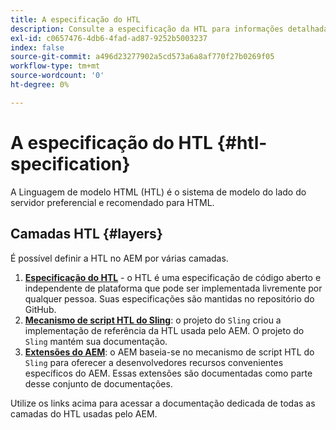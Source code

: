 ```yaml
---
title: A especificação do HTL
description: Consulte a especificação da HTL para informações detalhadas da sintaxe.
exl-id: c0657476-4db6-4fad-ad87-9252b5003237
index: false
source-git-commit: a496d23277902a5cd573a6a8af770f27b0269f05
workflow-type: tm+mt
source-wordcount: '0'
ht-degree: 0%

---
```



# A especificação do HTL {#htl-specification}

A Linguagem de modelo HTML (HTL) é o sistema de modelo do lado do servidor preferencial e recomendado para HTML.

## Camadas HTL {#layers}

É possível definir a HTL no AEM por várias camadas.

1. **[Especificação do HTL](https://github.com/adobe/htl-spec)** - o HTL é uma especificação de código aberto e independente de plataforma que pode ser implementada livremente por qualquer pessoa. Suas especificações são mantidas no repositório do GitHub.
1. **[Mecanismo de script HTL do Sling](https://sling.apache.org/documentation/bundles/scripting/scripting-htl.html)**: o projeto do `Sling` criou a implementação de referência da HTL usada pelo AEM. O projeto do `Sling` mantém sua documentação.
1. **[Extensões do AEM](aem-extensions.md)**: o AEM baseia-se no mecanismo de script HTL do `Sling` para oferecer a desenvolvedores recursos convenientes específicos do AEM. Essas extensões são documentadas como parte desse conjunto de documentações.

Utilize os links acima para acessar a documentação dedicada de todas as camadas do HTL usadas pelo AEM.
